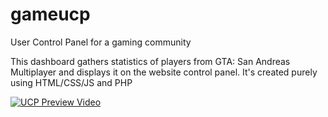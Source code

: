# gameucp
User Control Panel for a gaming community

This dashboard gathers statistics of players from GTA: San Andreas Multiplayer and displays it on the website control panel. It's created purely using HTML/CSS/JS and PHP

<a href="http://www.youtube.com/watch?feature=player_embedded&v=tyU7Ll7Z75o
" target="_blank"><img src="http://i3.ytimg.com/vi/tyU7Ll7Z75o/hqdefault.jpg" 
alt="UCP Preview Video" /></a>
